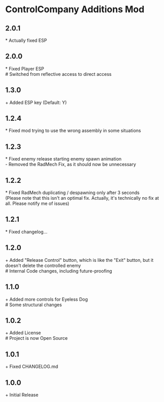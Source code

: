 # ControlCompany Additions Mod

## 2.0.1

\* Actually fixed ESP<br>

## 2.0.0

\* Fixed Player ESP<br>
\# Switched from reflective access to direct access<br>

## 1.3.0

\+ Added ESP key (Default: Y)<br>

## 1.2.4

\* Fixed mod trying to use the wrong assembly in some situations<br>

## 1.2.3

\* Fixed enemy release starting enemy spawn animation<br>
\- Removed the RadMech Fix, as it should now be unnecessary<br>

## 1.2.2

\* Fixed RadMech duplicating / despawning only after 3 seconds<br>
(Please note that this isn't an optimal fix. Actually, it's technically no fix at all. Please notify me of issues)<br>

## 1.2.1

\* Fixed changelog...<br>

## 1.2.0

\+ Added "Release Control" button, which is like the "Exit" button, but it doesn't delete the controlled enemy<br>
\# Internal Code changes, including future-proofing<br>

## 1.1.0

\+ Added more controls for Eyeless Dog<br>
\# Some structural changes<br>

## 1.0.2

\+ Added License<br>
\# Project is now Open Source<br>

## 1.0.1

\+ Fixed CHANGELOG.md<br>

## 1.0.0

\+ Initial Release<br>
